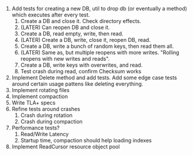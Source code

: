 1) Add tests for creating a new DB, util to drop db (or eventually a method) which executes after every test.
   1) Create a DB and close it. Check directory effects.
   2) (LATER) Can reopen DB and close it.
   3) Create a DB, read empty, write, then read.
   4) (LATER) Create a DB, write, close it, reopen DB, read.
   5) Create a DB, write a bunch of random keys, then read them all.
   6) (LATER) Same as, but multiple reopens with more writes. "Rolling reopens with new writes and reads".
   7) Create a DB, write keys with overwrites, and read.
   8) Test crash during read, confirm Checksum works
2) Implement Delete method and add tests. Add some edge case tests around certain usage pattens like deleting everything.
3) Implement rotating files
4) Implement compaction
5) Write TLA+ specs
6) Refine tests around crashes
   1) Crash during rotation
   2) Crash during compaction
7) Performance tests?
   1) Read/Write Latency
   2) Startup time, compaction should help loading indexes
8) Implement ReadCursor resource object pool